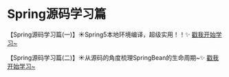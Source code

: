 # Spring源码学习篇
【Spring源码学习篇(一)】☀️Spring5本地环境编译，超级实用！！✨  [戳我开始学习~](https://blog.csdn.net/Pzzzz_wwy/article/details/119925822)

【Spring源码学习篇(二)】☀️从源码的角度梳理SpringBean的生命周期~✨  [戳我开始学习~](https://blog.csdn.net/Pzzzz_wwy/article/details/119995834)

